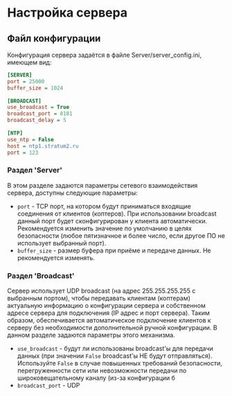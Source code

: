 # Настройка сервера
## Файл конфигурации
Конфигурация сервера задаётся в файле 	Server/server_config.ini, имеющем вид:
```ini
[SERVER]  
port = 25000  
buffer_size = 1024  
  
[BROADCAST]  
use_broadcast = True  
broadcast_port = 8181  
broadcast_delay = 5  
  
[NTP]  
use_ntp = False  
host = ntp1.stratum2.ru  
port = 123
``` 
### Раздел 'Server'
В этом разделе задаются параметры сетевого взаимодействия сервера, доступны следующие параметры:

 * `port` - TCP порт, на котором будут приниматься входящие соединения от клиентов (коптеров). При использовании broadcast данный порт будет сконфигурирован у клиента автоматически. Рекомендуется изменить значение по умолчанию в целях безопасности (любое пятизначное и более число, если другое ПО не использует выбранный порт).
 * `buffer_size` - размер буфера при приёме и передаче данных. Не рекомендуется изменять.

### Раздел 'Broadcast'
Сервер использует UDP broadcast (на адрес 255.255.255.255 с выбранным портом), чтобы передавать клиентам (коптерам) актуальную информацию о конфигурации сервера и собственном адресе сервера для подключения (IP адрес и порт сервера). Таким образом, обеспечивается автоматическое подключение клиентов к серверу без необходимости дополнительной ручной конфигурации. В данном разделе задаются параметры этого механизма. 
 * `use_broadcast` - будут ли использованы broadcast'ы для передачи данных (при значении `False` broadcast'ы НЕ будут отправляться). Используйте `False` в случае повышенных требований безопасности, перегруженности сети или невозможности передачи по широковещательному каналу (из-за конфигурации б
 * `broadcast_port` - UDP 

 
<!--stackedit_data:
eyJoaXN0b3J5IjpbMzU2NDMyOTc5LDkzNjU3MTM4OCw4NzI2OD
A2MThdfQ==
-->